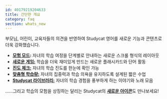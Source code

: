 ```yaml
---
id: 40179219204633
title: 간단한 개요
category: faq
section: whats_new
---
```

부모님, 어린이, 교육자들의 의견을 반영하여 Studycat 영어를 새로운 기능과 콘텐츠로 더욱 강화했습니다.

- **[모험 모드](https://help.studycat.com/hc/en-us/articles/40395054430233):** 자녀의 학습 여정을 단계별로 안내하는 새로운 스크롤 형식의 레이아웃
- [**새로운 게임:**](https://help.studycat.com/hc/en-us/articles/40396868059161) 학습을 더욱 재미있게 만드는 새로운 플래시카드와 단어 활동 
- [**진도 체크:**](https://help.studycat.com/hc/en-us/articles/40392093954585) 자녀의 학습 진도를 한눈에 확인 가능
- [**맞춤형 학습량:**](https://help.studycat.com/hc/en-us/articles/40395054430233) 자녀의 집중력과 학습 의욕을 유지하도록 설계된 짧은 수업
- [**Studycat 라이브러리:**](https://help.studycat.com/hc/en-us/articles/40392018677401) 자녀의 학습 경험을 풍부하게 하는 이야기와 노래 모음

......그리고 학습의 모험을 상징하는 달리는 Studycat의 [**새로운 아이콘**](https://help.studycat.com/hc/en-us/articles/40378210072217)도 만나보세요!